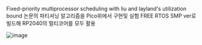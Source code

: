 Fixed-priority multiprocessor scheduling with liu and layland's utilization bound 논문의 파티셔닝 알고리즘을 Pico위에서 구현및 실험
FREE RTOS SMP ver로 빌드해 RP2040의 멀티코어를 모두 활용

![image](https://github.com/user-attachments/assets/57ded4a6-6ea5-4ce9-a097-c78f48aa4b87)












